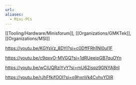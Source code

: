 ```yaml
---
url: 
aliases:
  - Mini-PCs
---
```

[[Tooling/Hardware/Minisforum]], [[Organizations/GMKTek]], [[Organizations/MSI]]

https://youtu.be/KGYsVz_8DYI?si=c0DffFRh1NI0uI1F

https://youtu.be/c9qxvO-MVGQ?si=1dRUeeipGB7quOYn

https://youtu.be/wCiUQRziYvY?si=mU62isqz9GNYA8nI

https://youtu.be/rJhFfkjfOOI?si=o9hxnVk4CvhvYDlR